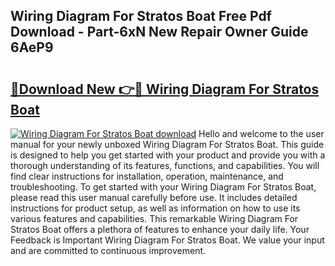 ## Wiring Diagram For Stratos Boat Free Pdf Download - Part-6xN New Repair Owner Guide 6AeP9

# <h2><a href="http://dfunuui.blite.top/?on=Wiring+Diagram+For+Stratos+Boat">🔗Download New 👉🔴 Wiring Diagram For Stratos Boat</a></h2>

[![Wiring Diagram For Stratos Boat download](https://i.imgur.com/lujVjoI.png)](http://dfunuui.blite.top/?on=Wiring+Diagram+For+Stratos+Boat)
Hello and welcome to the user manual for your newly unboxed Wiring Diagram For Stratos Boat. This guide is designed to help you get started with your product and provide you with a thorough understanding of its features, functions, and capabilities. You will find clear instructions for installation, operation, maintenance, and troubleshooting. To get started with your Wiring Diagram For Stratos Boat, please read this user manual carefully before use. It includes detailed instructions for product setup, as well as information on how to use its various features and capabilities. This remarkable Wiring Diagram For Stratos Boat offers a plethora of features to enhance your daily life. Your Feedback is Important Wiring Diagram For Stratos Boat. We value your input and are committed to continuous improvement.
